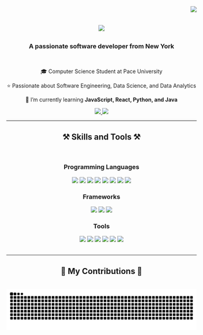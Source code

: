 <img align="right" src="https://visitor-badge.laobi.icu/badge?page_id=rcng81.rcng81" />

<h1 align ="center">
  <img src="https://readme-typing-svg.herokuapp.com/?font=Righteous&size=35&center=true&vCenter=true&width=500&height=70&duration=4000&lines=Hi+There!+👋;+I'm+Russell+Ng!;" />
</h1>

<h3 align="center">A passionate software developer from New York</h3>

<br/>

<div align="center">

🎓 Computer Science Student at Pace University

⭐ Passionate about Software Engineering, Data Science, and Data Analytics

🌱 I’m currently learning **JavaScript, React, Python, and Java**

</div>

<div align="center"> 
  <a href="https://www.linkedin.com/in/russell-cng/" target="_blank">
    <img src="https://img.shields.io/badge/LinkedIn-0077B5?style=for-the-badge&logo=linkedin&logoColor=white" target="_blank" />
  </a>
  <a href="https://russell-ng.dev/" target="_blank">
     <img src="https://img.shields.io/badge/Portfolio-FF5722?style=for-the-badge&logo=todoist&logoColor=white" target="_blank" /> <!-- sqlite, safari, google-chrome are other good icon options -->
  </a>
</div>

 <hr/>

 <h2 align="center">⚒️ Skills and Tools ⚒️</h2>
<br/>
<div align="center">
  <h3 align ="center"> Programming Languages </h3>
    <img src="https://img.shields.io/badge/Python-3776AB?style=for-the-badge&logo=python&logoColor=white" />
    <img src="https://img.shields.io/badge/Java-007396?style=for-the-badge&logo=java&logoColor=white" />
    <img src="https://img.shields.io/badge/JavaScript-F7DF1E?style=for-the-badge&logo=javascript&logoColor=black" />
    <img src="https://img.shields.io/badge/SQL-4479A1?style=for-the-badge&logo=postgresql&logoColor=white" />
    <img src="https://img.shields.io/badge/C-A8B9CC?style=for-the-badge&logo=c&logoColor=white" />
    <img src="https://img.shields.io/badge/C%23-239120?style=for-the-badge&logo=c-sharp&logoColor=white" />
    <img src="https://img.shields.io/badge/HTML-E34F26?style=for-the-badge&logo=html5&logoColor=white" />
    <img src="https://img.shields.io/badge/CSS-1572B6?style=for-the-badge&logo=css3&logoColor=white" />
  <h3 align ="center"> Frameworks </h3>
    <img src="https://img.shields.io/badge/React-61DAFB?style=for-the-badge&logo=react&logoColor=black" />
    <img src="https://img.shields.io/badge/Flask-000000?style=for-the-badge&logo=flask&logoColor=white" />
    <img src="https://img.shields.io/badge/Dash-1199C1?style=for-the-badge&logo=plotly&logoColor=white" />
  <h3 align ="center"> Tools </h3>
    <img src="https://img.shields.io/badge/MySQL-4479A1?style=for-the-badge&logo=mysql&logoColor=white" />
    <img src="https://img.shields.io/badge/SQLite-003B57?style=for-the-badge&logo=sqlite&logoColor=white" />
    <img src="https://img.shields.io/badge/Tableau-E97627?style=for-the-badge&logo=tableau&logoColor=white" />
    <img src="https://img.shields.io/badge/Git-F05032?style=for-the-badge&logo=git&logoColor=white" />
    <img src="https://img.shields.io/badge/GitHub-181717?style=for-the-badge&logo=github&logoColor=white" />
    <img src="https://img.shields.io/badge/Excel-217346?style=for-the-badge&logo=microsoft-excel&logoColor=white" />
 
</div>

<br/>
<hr/>

<div align="center">
  <h2>🐍 My Contributions 🐍</h2>
  <br>
<picture>
  <source media="(prefers-color-scheme: dark)" srcset="https://raw.githubusercontent.com/rcng81/rcng81/output/github-contribution-grid-snake-dark.svg">
  <source media="(prefers-color-scheme: light)" srcset="https://raw.githubusercontent.com/rcng81/rcng81/output/github-contribution-grid-snake.svg">
  <img alt="github contribution grid snake animation" src="https://raw.githubusercontent.com/rcng81/rcng81/output/github-contribution-grid-snake.svg">
</picture>
      <br/><br/><br/>
</div>







 
